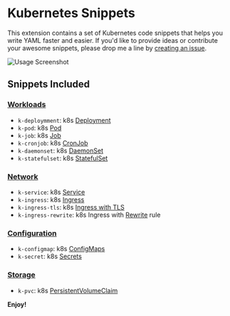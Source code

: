 # Kubernetes Snippets

This extension contains a set of Kubernetes code snippets that helps you write YAML faster and easier. If you'd like to provide ideas or contribute your awesome snippets, please drop me a line by [creating an issue](https://github.com/doggy8088/k8s-snippets/issues).

![Usage Screenshot](https://user-images.githubusercontent.com/88981/99081103-391baa00-25fd-11eb-9e2e-6ae5e2f771ef.png)

## Snippets Included

### [Workloads](https://kubernetes.io/docs/concepts/workloads/)

* `k-deploymment`: k8s [Deployment](https://kubernetes.io/docs/concepts/workloads/controllers/deployment/)
* `k-pod`: k8s [Pod](https://kubernetes.io/docs/concepts/workloads/pods/)
* `k-job`: k8s [Job](https://kubernetes.io/docs/concepts/workloads/controllers/job/)
* `k-cronjob`: k8s [CronJob](https://kubernetes.io/docs/concepts/workloads/controllers/cron-jobs/)
* `k-daemonset`: k8s [DaemonSet](https://kubernetes.io/docs/concepts/workloads/controllers/daemonset/)
* `k-statefulset`: k8s [StatefulSet](https://kubernetes.io/docs/concepts/workloads/controllers/statefulset/)

### [Network](https://kubernetes.io/docs/concepts/services-networking/)

* `k-service`: k8s [Service](https://kubernetes.io/docs/concepts/services-networking/service/)
* `k-ingress`: k8s [Ingress](https://kubernetes.io/docs/concepts/services-networking/ingress/)
* `k-ingress-tls`: k8s [Ingress with TLS](https://kubernetes.io/docs/concepts/services-networking/ingress/#tls)
* `k-ingress-rewrite`: k8s Ingress with [Rewrite](https://github.com/kubernetes/ingress-nginx/blob/master/docs/examples/rewrite/README.md) rule

### [Configuration](https://kubernetes.io/docs/concepts/configuration/)

* `k-configmap`: k8s [ConfigMaps](https://kubernetes.io/docs/concepts/configuration/configmap/)
* `k-secret`: k8s [Secrets](https://kubernetes.io/docs/concepts/configuration/secret/)

### [Storage](https://kubernetes.io/docs/concepts/storage/)

* `k-pvc`: k8s [PersistentVolumeClaim](https://kubernetes.io/docs/concepts/storage/persistent-volumes/)

**Enjoy!**

